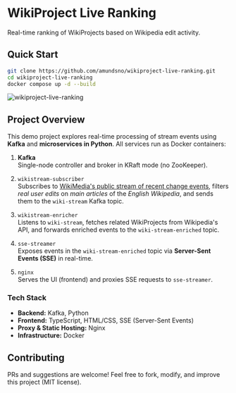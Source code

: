 # WikiProject Live Ranking
Real-time ranking of WikiProjects based on Wikipedia edit activity.

## Quick Start
```sh
git clone https://github.com/amundsno/wikiproject-live-ranking.git
cd wikiproject-live-ranking
docker compose up -d --build
```
![wikiproject-live-ranking](https://github.com/user-attachments/assets/15a6475d-c7e3-4b34-9216-711c433a369f)

## Project Overview
This demo project explores real-time processing of stream events using **Kafka** and **microservices in Python**. All services run as Docker containers:

1. **Kafka**  
   Single-node controller and broker in KRaft mode (no ZooKeeper).

2. `wikistream-subscriber`  
   Subscribes to [WikiMedia's public stream of recent change events](https://stream.wikimedia.org/v2/stream/recentchange), filters *real user edits* on *main articles* of the *English Wikipedia*, and sends them to the `wiki-stream` Kafka topic.

3. `wikistream-enricher`  
   Listens to `wiki-stream`, fetches related WikiProjects from Wikipedia's API, and forwards enriched events to the `wiki-stream-enriched` topic.

4. `sse-streamer`  
   Exposes events in the `wiki-stream-enriched` topic via **Server-Sent Events (SSE)** in real-time.

5. `nginx`  
   Serves the UI (frontend) and proxies SSE requests to `sse-streamer`.

### Tech Stack
- **Backend:** Kafka, Python
- **Frontend:** TypeScript, HTML/CSS, SSE (Server-Sent Events)
- **Proxy & Static Hosting:** Nginx
- **Infrastructure:** Docker

## Contributing
PRs and suggestions are welcome! Feel free to fork, modify, and improve this project (MIT license).
